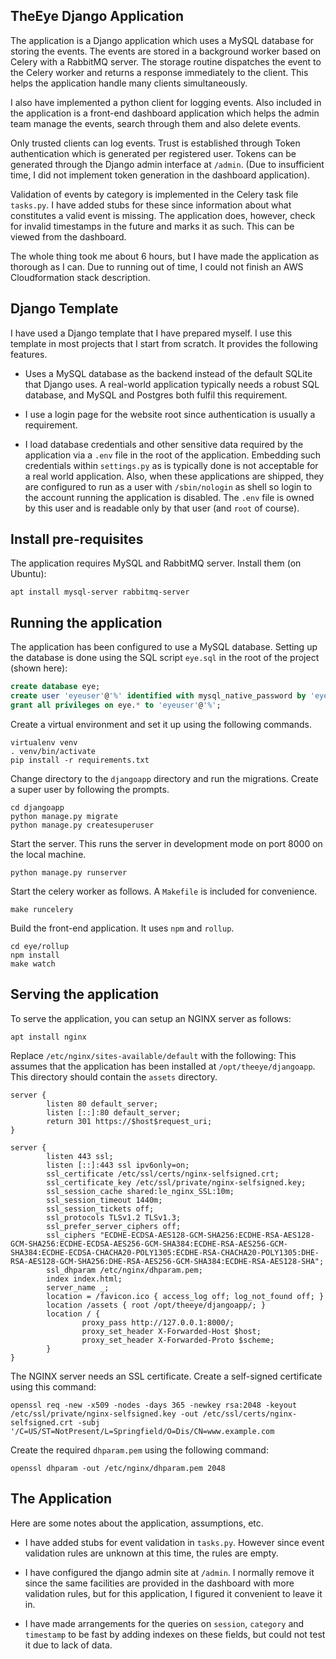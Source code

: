 ## TheEye Django Application

The application is a Django application which uses a MySQL database
for storing the events. The events are stored in a background worker
based on Celery with a RabbitMQ server. The storage routine dispatches
the event to the Celery worker and returns a response immediately to
the client. This helps the application handle many clients
simultaneously.

I also have implemented a python client for logging events. Also
included in the application is a front-end dashboard application which
helps the admin team manage the events, search through them and also
delete events.

Only trusted clients can log events. Trust is established through
Token authentication which is generated per registered user. Tokens
can be generated through the Django admin interface at `/admin`. (Due
to insufficient time, I did not implement token generation in the
dashboard application).

Validation of events by category is implemented in the Celery task
file `tasks.py`. I have added stubs for these since information about
what constitutes a valid event is missing. The application does,
however, check for invalid timestamps in the future and marks it as
such. This can be viewed from the dashboard.

The whole thing took me about 6 hours, but I have made the application
as thorough as I can. Due to running out of time, I could not finish
an AWS Cloudformation stack description.

## Django Template

I have used a Django template that I have prepared myself. I use this
template in most projects that I start from scratch. It provides the
following features.

* Uses a MySQL database as the backend instead of the default SQLite
  that Django uses. A real-world application typically needs a robust
  SQL database, and MySQL and Postgres both fulfil this requirement.

* I use a login page for the website root since authentication is
  usually a requirement.

* I load database credentials and other sensitive data required by the
  application via a `.env` file in the root of the
  application. Embedding such credentials within `settings.py` as is
  typically done is not acceptable for a real world application. Also,
  when these applications are shipped, they are configured to run as a
  user with `/sbin/nologin` as shell so login to the account running
  the application is disabled. The `.env` file is owned by this user
  and is readable only by that user (and `root` of course).

## Install pre-requisites

The application requires MySQL and RabbitMQ server. Install them (on
Ubuntu):

```shell
apt install mysql-server rabbitmq-server
```

## Running the application

The application has been configured to use a MySQL database. Setting
up the database is done using the SQL script `eye.sql` in the root of
the project (shown here):

```sql
create database eye;
create user 'eyeuser'@'%' identified with mysql_native_password by 'eye1234';
grant all privileges on eye.* to 'eyeuser'@'%';
```

Create a virtual environment and set it up using the following
commands.

```shell
virtualenv venv
. venv/bin/activate
pip install -r requirements.txt
```

Change directory to the `djangoapp` directory and run the
migrations. Create a super user by following the prompts.

```shell
cd djangoapp
python manage.py migrate
python manage.py createsuperuser
```

Start the server. This runs the server in development mode on port
8000 on the local machine.

```shell
python manage.py runserver
```

Start the celery worker as follows. A `Makefile` is included for
convenience.

```shell
make runcelery
```

Build the front-end application. It uses `npm` and `rollup`.

```shell
cd eye/rollup
npm install
make watch
```

## Serving the application

To serve the application, you can setup an NGINX server as follows:

```shell
apt install nginx
```

Replace `/etc/nginx/sites-available/default` with the following: This
assumes that the application has been installed at
`/opt/theeye/djangoapp`. This directory should contain the `assets`
directory.

```
server {
        listen 80 default_server;
        listen [::]:80 default_server;
        return 301 https://$host$request_uri;
}

server {
        listen 443 ssl;
        listen [::]:443 ssl ipv6only=on;
        ssl_certificate /etc/ssl/certs/nginx-selfsigned.crt;
        ssl_certificate_key /etc/ssl/private/nginx-selfsigned.key;
        ssl_session_cache shared:le_nginx_SSL:10m;
        ssl_session_timeout 1440m;
        ssl_session_tickets off;
        ssl_protocols TLSv1.2 TLSv1.3;
        ssl_prefer_server_ciphers off;
        ssl_ciphers "ECDHE-ECDSA-AES128-GCM-SHA256:ECDHE-RSA-AES128-GCM-SHA256:ECDHE-ECDSA-AES256-GCM-SHA384:ECDHE-RSA-AES256-GCM-SHA384:ECDHE-ECDSA-CHACHA20-POLY1305:ECDHE-RSA-CHACHA20-POLY1305:DHE-RSA-AES128-GCM-SHA256:DHE-RSA-AES256-GCM-SHA384:ECDHE-RSA-AES128-SHA";
        ssl_dhparam /etc/nginx/dhparam.pem;
        index index.html;
        server_name _;
        location = /favicon.ico { access_log off; log_not_found off; }
        location /assets { root /opt/theeye/djangoapp/; }
        location / {
                proxy_pass http://127.0.0.1:8000/;
                proxy_set_header X-Forwarded-Host $host;
                proxy_set_header X-Forwarded-Proto $scheme;
        }
}
```

The NGINX server needs an SSL certificate. Create a self-signed
certificate using this command:

```shell
openssl req -new -x509 -nodes -days 365 -newkey rsa:2048 -keyout /etc/ssl/private/nginx-selfsigned.key -out /etc/ssl/certs/nginx-selfsigned.crt -subj '/C=US/ST=NotPresent/L=Springfield/O=Dis/CN=www.example.com
```

Create the required `dhparam.pem` using the following command:

```shell
openssl dhparam -out /etc/nginx/dhparam.pem 2048
```

## The Application

Here are some notes about the application, assumptions, etc.

* I have added stubs for event validation in `tasks.py`. However since
  event validation rules are unknown at this time, the rules are
  empty.

* I have configured the django admin site at `/admin`. I normally
  remove it since the same facilities are provided in the dashboard
  with more validation rules, but for this application, I figured it
  convenient to leave it in.

* I have made arrangements for the queries on `session`, `category`
  and `timestamp` to be fast by adding indexes on these fields, but
  could not test it due to lack of data.
